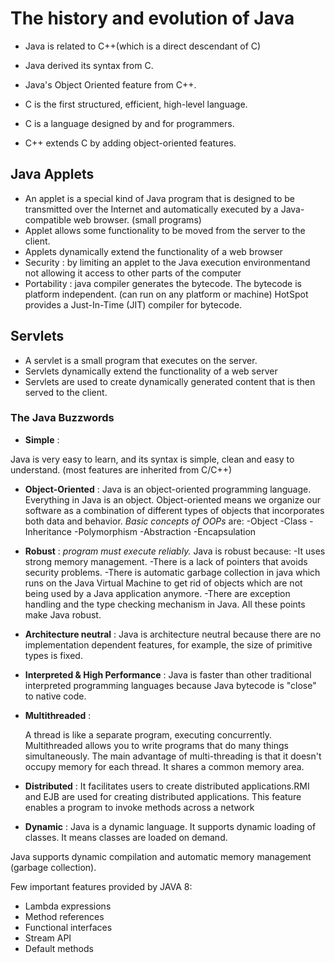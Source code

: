 # The history and evolution of Java

- Java is related to C++(which is a direct descendant of C)
- Java derived its syntax from C.
- Java's Object Oriented feature from C++.

- C is the first structured, efficient, high-level language.
- C is a language designed by and for programmers.
- C++ extends C by adding object-oriented features.

## Java Applets
   - An applet is a special kind of Java program that is designed to be transmitted over the Internet and automatically 
   executed by a Java-compatible web browser. (small programs)
   - Applet allows some functionality to be moved from the server to the client.
   - Applets dynamically extend the functionality of a web browser
   - Security : by limiting an applet to the Java execution environmentand not allowing it access to other parts of the 
   computer
   - Portability : java compiler generates the bytecode. The bytecode is platform independent.
	(can run on any platform or machine) HotSpot provides a Just-In-Time (JIT) compiler for bytecode.
	
## Servlets
   - A servlet is a small program that executes on the server. 
   - Servlets dynamically extend the functionality of a web server
   - Servlets are used to create dynamically generated content that is then served to the client.
	
### The Java Buzzwords

- **Simple** : 

Java is very easy to learn, and its syntax is simple, clean and easy to understand. (most features are inherited 
from C/C++)
	
- **Object-Oriented** :
    Java is an object-oriented programming language. Everything in Java is an object. Object-oriented means we organize 
    our software as a combination of different types of objects that incorporates both data and behavior.
	*Basic concepts of OOPs* are:
		-Object
		-Class
		-Inheritance
		-Polymorphism
		-Abstraction
		-Encapsulation

- **Robust** : *program must execute reliably.* Java is robust because:
		-It uses strong memory management.
		-There is a lack of pointers that avoids security problems.
		-There is automatic garbage collection in java which runs on the Java Virtual Machine to get rid of objects 
		which are not being used by a Java application anymore.
		-There are exception handling and the type checking mechanism in Java. All these points make Java robust.
		
- **Architecture neutral** :
	Java is architecture neutral because there are no implementation dependent features, for example, the size of
	primitive types is fixed.
	
- **Interpreted & High Performance** :
    Java is faster than other traditional interpreted programming languages because Java bytecode is "close" to native 
    code.
	
- **Multithreaded** :

    A thread is like a separate program, executing concurrently. Multithreaded  allows you to write programs that do many
    things simultaneously. The main advantage of multi-threading is that it doesn't occupy memory for each thread. It 
    shares a common memory area.
	
- **Distributed** :
    It facilitates users to create distributed applications.RMI and EJB are used for creating distributed applications. 
    This feature enables a program to invoke methods across a network
	
- **Dynamic** : 
    Java is a dynamic language. It supports dynamic loading of classes. It means classes are loaded on demand.
	
Java supports dynamic compilation and automatic memory management (garbage collection).

Few important features provided by JAVA 8:
   - Lambda expressions
   - Method references
   - Functional interfaces
   - Stream API
   - Default methods
